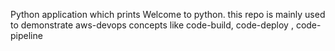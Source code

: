 Python application which prints Welcome to python.
this repo is mainly used to demonstrate aws-devops concepts like code-build, code-deploy , code-pipeline
